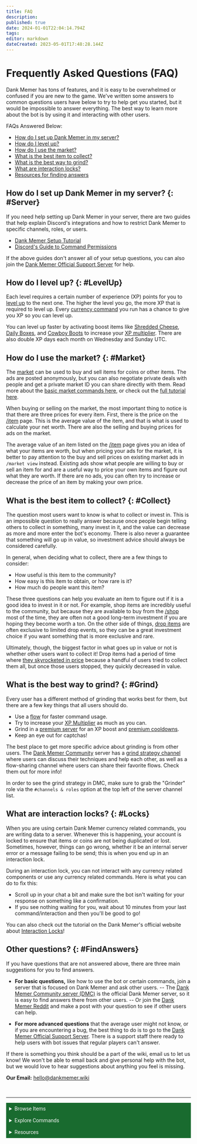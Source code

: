```yaml
---
title: FAQ
description: 
published: true
date: 2024-01-01T22:04:14.794Z
tags: 
editor: markdown
dateCreated: 2023-05-01T17:48:28.144Z
---
```


# Frequently Asked Questions (FAQ)
Dank Memer has tons of features, and it is easy to be overwhelmed or confused if you are new to the game. We've written some answers to common questions users have below to try to help get you started, but it would be impossible to answer everything. The best way to learn more about the bot is by using it and interacting with other users.

FAQs Answered Below:
- <a href="/Resources/FAQ#Server" target="_blank">How do I set up Dank Memer in my server?</a>
- <a href="/Resources/FAQ#LevelUp" target="_blank">How do I level up?</a>
- <a href="/Resources/FAQ#Market" target="_blank">How do I use the market?</a>
- <a href="/Resources/FAQ#Collect" target="_blank">What is the best item to collect?</a>
- <a href="/Resources/FAQ#Grind" target="_blank">What is the best way to grind?</a>
- <a href="/Resources/FAQ#Locks" target="_blank">What are interaction locks?</a>
- <a href="/Resources/FAQ#FindAnswers" target="_blank">Resources for finding answers</a>


## How do I set up Dank Memer in my server? {: #Server}
If you need help setting up Dank Memer in your server, there are two guides that help explain Discord's integrations and how to restrict Dank Memer to specific channels, roles, or users.
- <a href="https://dankmemer.lol/tutorial/set-up-dank-memer" target="_blank">Dank Memer Setup Tutorial</a>
- <a href="https://support.discord.com/hc/en-us/articles/4644915651095-Command-Permissions" target="_blank">Discord's Guide to Command Permissions</a> 

If the above guides don't answer all of your setup questions, you can also join the <a href="https://discord.gg/dankmemerbot" target="_blank">Dank Memer Official Support Server</a> for help.

## How do I level up? {: #LevelUp}
Each level requires a certain number of experience (XP) points for you to <a href="/Bot-features/Currency-Commands/Advancements#LevelRewards" target="_blank">level up</a> to the next one. The higher the level you go, the more XP that is required to level up. Every <a href="/Bot-features/Currency-Commands" target="_blank">currency command</a> you run has a chance to give you XP so you can level up. 

You can level up faster by activating boost items like <a href="/Items/Power-ups#ShreddedCheese" target="_blank">Shredded Cheese</a>, <a href="/Items/Lootboxes#DailyBox" target="_blank">Daily Boxes</a>, and <a href="/Items/Collectables#CowboyBoots" target="_blank">Cowboy Boots</a> to increase your <a href="/Bot-features/Currency-Commands/Multipliers#XPMulti" target="_blank">XP multiplier</a>. There are also double XP days each month on Wednesday and Sunday UTC.

## How do I use the market? {: #Market}
The <a href="https://dankmemer.lol/blog/new-way-to-trade" target="_blank">market</a> can be used to buy and sell items for coins or other items. The ads are posted anonymously, but you can also negotiate private deals with people and get a private market ID you can share directly with them. Read more about the <a href="/Bot-features/Currency-Commands/Market" target="_blank">basic market commands here</a>, or check out the <a href="https://dankmemer.lol/blog/new-way-to-trade" target="_blank">full tutorial here</a>.

When buying or selling on the market, the most important thing to notice is that there are three prices for every item. First, there is the price on the <a href="/Bot-features/Currency-Commands/Basic-Commands#Item" target="_blank">/item</a> page. This is the average value of the item, and that is what is used to calculate your net worth. There are also the selling and buying prices for ads on the market. 

The average value of an item listed on the <a href="/Bot-features/Currency-Commands/Basic-Commands#Item" target="_blank">/item</a> page gives you an idea of what your items are worth, but when pricing your ads for the market, it is better to pay attention to the buy and sell prices on existing market ads in `/market view` instead. Existing ads show what people are willing to buy or sell an item for and are a useful way to price your own items and figure out what they are worth. If there are no ads, you can often try to increase or decrease the price of an item by making your own price.

## What is the best item to collect? {: #Collect}
The question most users want to know is what to collect or invest in. This is an impossible question to really answer because once people begin telling others to collect in something, many invest in it, and the value can decrease as more and more enter the bot's economy. There is also never a guarantee that something will go up in value, so investment advice should always be considered carefully.

In general, when deciding what to collect, there are a few things to consider:
- How useful is this item to the community?
- How easy is this item to obtain, or how rare is it?
- How much do people want this item?

These three questions can help you evaluate an item to figure out if it is a good idea to invest in it or not. For example, shop items are incredibly useful to the community, but because they are available to buy from the <a href="/Bot-features/Currency-Commands/Basic-Commands#Shop" target="_blank">/shop</a> most of the time, they are often not a good long-term investment if you are hoping they become worth a ton. On the other side of things, <a href="/Items/Drops" target="_blank">drop items</a> are often exclusive to limited drop events, so they can be a great investment choice if you want something that is more exclusive and rare. 

Ultimately, though, the biggest factor in what goes up in value or not is whether other users want to collect it! Drop items had a period of time where <a href="https://dankmemer.lol/blog/drop-item-lookback" target="_blank">they skyrocketed in price</a> because a handful of users tried to collect them all, but once those users stopped, they quickly decreased in value.  

## What is the best way to grind? {: #Grind}
Every user has a different method of grinding that works best for them, but there are a few key things that all users should do.
- Use a <a href="/Bot-features/Utility-and-Config-Commands/Config-Commands#Flow" target="_blank">flow</a> for faster command usage.
- Try to increase your <a href="/Bot-features/Currency-Commands/Multipliers#XPMulti" target="_blank">XP Multiplier</a> as much as you can.
- Grind in a <a href="/About-Dank-Memer/Premium-users#PremiumServers" target="_blank">premium server</a> for an XP boost and <a href="/About-Dank-Memer/Premium-users#Perks" target="_blank">premium cooldowns</a>.
- Keep an eye out for captchas!

The best place to get more specific advice about grinding is from other users. The <a href="https://discord.gg/memers" target="_blank">Dank Memer Community</a> server has a <a href="https://discord.com/channels/682809584985178135/1091017663054098573" target="_blank">grind strategy channel</a> where users can discuss their techniques and  help each other, as well as a flow-sharing channel where users can share their favorite flows. Check them out for more info! 

In order to see the grind strategy in DMC, make sure to grab the "Grinder" role via the `#channels & roles` option at the top left of the server channel list.

## What are interaction locks? {: #Locks}
When you are using certain Dank Memer currency related commands, you are writing data to a server. Whenever this is happening, your account is locked to ensure that items or coins are not being duplicated or lost. Sometimes, however, things can go wrong, whether it be an internal server error or a message failing to be send; this is when you end up in an interaction lock. 

During an interaction lock, you can not interact with any currency related components or use any currency related commands. Here is what you can do to fix this:
- Scroll up in your chat a bit and make sure the bot isn't waiting for your response on something like a confirmation.
- If you see nothing waiting for you, wait about 10 minutes from your last command/interaction and then you'll be good to go!

You can also check out the tutorial on the Dank Memer's official website about  <a href="https://dankmemer.lol/tutorial/interaction-locks" target="_blank">Interaction Locks</a>!

## Other questions? {: #FindAnswers}
If you have questions that are not answered above, there are three main suggestions for you to find answers.

- **For basic questions,** like how to use the bot or certain commands, join a server that is focused on Dank Memer and ask other users. 
-- The <a href="https://discord.gg/memers" target="_blank">Dank Memer Community server (DMC)</a> is the official Dank Memer server, so it is easy to find answers there from other users. 
-- Or join the <a href="https://www.reddit.com/r/dankmemer/" target="_blank">Dank Memer Reddit</a> and make a post with your question to see if other users can help.

- **For more advanced questions** that the average user might not know, or if you are encountering a bug, the best thing to do is to go to the <a href="https://discord.gg/dankmemerbot" target="_blank">Dank Memer Official Support Server</a>. There is a support staff there ready to help users with bot issues that regular players can't answer.


If there is something you think should be a part of the wiki, email us to let us know! We won't be able to email back and give personal help with the bot, but we would love to hear suggestions about anything you feel is missing. 

**Our Email:** <a href="mailto:hello@dankmemer.wiki" target="_blank">hello@dankmemer.wiki</a> 




<br>

---

<body>
  <details closed>
    <summary style="background-color:#196b2f; color:#F5F5F5; font: 14px Roboto; padding: 8px;">Browse Items</summary>
      <div style="text-align: center;">  
      <p style="font: 12px Roboto; padding: 0 8px 3px 8px;">
          <a href="/Items/Collectables" target="_blank">Collectables</a> &#x2022; <a href="/Items/Consumables" target="_blank">Consumables</a> &#x2022; <a href="/Items/Drops" target="_blank">Drops</a> &#x2022; <a href="/Items/Fishing" target="_blank">Fishing "Items"</a> &#x2022; <a href="/Items/Lootboxes" target="_blank">Lootboxes</a> &#x2022; <a href="/Items/Packs" target="_blank">Packs</a> &#x2022; <a href="/Items/Power-ups" target="_blank">Power-ups</a> &#x2022; <a href="/Items/Sellables" target="_blank">Sellables</a> &#x2022; <a href="/Items/Tools" target="_blank">Tools</a>
        </p>
         </div>
    </details>
</body>

<body>
  <details closed>
    <summary style="background-color:#196b2f; color:#F5F5F5; font: 14px Roboto; padding: 8px;">Explore Commands</summary>
    <details>
      <summary style="background-color:#72ad70; color:#000000; font: 12px Roboto; padding: 8px;">Currency Commands</summary>
      <div style="text-align: center;"> 
      <p style="font: 12px Roboto; padding: 0 8px 3px 8px;"> <a href="/Bot-features/Currency-Commands/Achievements" target="_blank">Achievements</a> &#x2022; <a href="/Bot-features/Currency-Commands/Advancements" target="_blank">Advancements - (</a> <a href="/Bot-features/Currency-Commands/Advancements#LevelRewards" target="_blank">Levels</a>, <a href="/Bot-features/Currency-Commands/Advancements#Omega" target="_blank">Omega</a>, <a href="/Bot-features/Currency-Commands/Advancements#Prestige" target="_blank">Prestige</a>,  <a href="/Bot-features/Currency-Commands/Advancements/Upgrades" target="_blank">Upgrades</a>, <a href="/Bot-features/Currency-Commands/Advancements#Vote" target="_blank"> Vote</a>) <br> <a href="/Bot-features/Currency-Commands/Adventure" target="_blank">Adventure</a> &#x2022; <a href="/Bot-features/Currency-Commands/Badges" target="_blank">Badges</a> &#x2022; <a href="/Bot-features/Currency-Commands/Basic-Commands#Balance" target="_blank">Balance</a> &#x2022; <a href="/Bot-features/Currency-Commands/Rob-and-Heist#Bankrob" target="_blank">Bankrob</a> &#x2022; <a href="/Bot-features/Currency-Commands/Grind-Commands#Beg" target="_blank">Beg</a> &#x2022; <a href="/Bot-features/Currency-Commands/Bundles" target="_blank">Bundles</a> &#x2022; <a href="/Bot-features/Fun-Games-Image/Fun-and-Images#Compare" target="_blank">Compare</a> &#x2022; <a href="/Bot-features/Currency-Commands/Basic-Commands#Craft" target="_blank">Craft</a> &#x2022; <a href="/Bot-features/Currency-Commands/Grind-Commands#Crime" target="_blank">Crime</a> <br><a href="/Bot-features/Currency-Commands/Basic-Commands#Currencylog" target="_blank">Currencylog</a> &#x2022; <a href="/Bot-features/Currency-Commands/Basic-Commands#Daily" target="_blank">Daily</a> &#x2022; <a href="/Bot-features/Currency-Commands/Basic-Commands#Deposit" target="_blank">Deposit</a> &#x2022; <a href="/Bot-features/Currency-Commands/Grind-Commands#Dig" target="_blank">Dig</a> &#x2022; <a href="/Items/Drops" target="_blank">Drops</a> &#x2022; <a href="/Bot-features/Currency-Commands/Farm" target="_blank">Farm</a> &#x2022; <a href="/Bot-features/Currency-Commands/Grind-Commands/Fishing" target="_blank">Fishing</a> &#x2022; <a href="/Bot-features/Currency-Commands/Friends" target="_blank">Friends</a> &#x2022; <a href="/Bot-features/Currency-Commands/Serverevents-and-Giveaways#Giveaways" target="_blank">Giveaway</a> &#x2022; <a href="/Bot-features/Currency-Commands/Grind-Commands#Highlow" target="_blank">Highlow</a> &#x2022; <a href="/Bot-features/Currency-Commands/Grind-Commands#Hunt" target="_blank">Hunt</a> &#x2022; <a href="/Bot-features/Currency-Commands/Basic-Commands#Inventory" target="_blank">Inventory</a> &#x2022; <a href="/Bot-features/Currency-Commands/Basic-Commands#Item" target="_blank">Item</a> &#x2022; <a href="/Bot-features/Currency-Commands/Leaderboards" target="_blank">Leaderboard</a> &#x2022; <a href="/Bot-features/Currency-Commands/Lotteries" target="_blank">Lottery</a> &#x2022; <a href="/Bot-features/Currency-Commands/Market" target="_blank">Market</a> &#x2022; <a href="/Bot-features/Currency-Commands/Marriage" target="_blank">Marriage</a> &#x2022; <a href="/Bot-features/Currency-Commands/Advancements/Upgrades#Monthly" target="_blank">Monthly</a> <br> <a href="/Bot-features/Currency-Commands/Multipliers" target="_blank">Multipliers</a> &#x2022; <a href="/Bot-features/Currency-Commands/Basic-Commands#Notifications" target="_blank">Notifications</a> &#x2022; <a href="/Bot-features/Currency-Commands/Pets" target="_blank">Pets</a>  &#x2022; <a href="/Bot-features/Currency-Commands/Grind-Commands#Postmemes" target="_blank">Postmemes</a> &#x2022; <a href="/Bot-features/Currency-Commands/Basic-Commands/Profile" target="_blank">Profile</a> &#x2022; <a href="/Bot-features/Currency-Commands/Quests" target="_blank">Quests</a> &#x2022; <a href="/Bot-features/Currency-Commands/Basic-Commands#Remove" target="_blank">Remove</a> &#x2022; <a href="/Bot-features/Currency-Commands/Rob-and-Heist#Rob" target="_blank">Rob</a> <br> <a href="/Bot-features/Currency-Commands/Grind-Commands#Scratch" target="_blank">Scratch</a> &#x2022; <a href="/Bot-features/Currency-Commands/Grind-Commands#Search" target="_blank">Search</a> &#x2022; <a href="/Bot-features/Currency-Commands/Serverevents-and-Giveaways#Serverevents" target="_blank">Serverevents</a> &#x2022; <a href="/Bot-features/Currency-Commands/Basic-Commands#Shop" target="_blank">Shop</a> &#x2022; <a href="/Bot-features/Currency-Commands/Basic-Commands/Profile#Showcase" target="_blank">Showcase</a> &#x2022; <a href="/Bot-features/Currency-Commands/Skins" target="_blank">Skins</a> &#x2022; <a href="/Bot-features/Currency-Commands/Grind-Commands#Stream" target="_blank">Stream</a> &#x2022; <a href="/Bot-features/Utility-and-Config-Commands/Utility-Commands#Taxcalc" target="_blank">Taxcalc</a> <br> <a href="/Bot-features/Currency-Commands/Basic-Commands/Profile#Titles" target="_blank">Title</a> &#x2022; <a href="/Bot-features/Currency-Commands/Basic-Commands#Use" target="_blank">Use</a> &#x2022; <a href="/Bot-features/Currency-Commands/Basic-Commands#Vacation" target="_blank">Vacation</a> &#x2022; <a href="/Bot-features/Fun-Games-Image/Games-and-Wagers#Wagers" target="_blank">Wager</a> &#x2022; <a href="/About-Dank-Memer/Premium-users#Weekly" target="_blank">Weekly</a> &#x2022; <a href="/Bot-features/Currency-Commands/Basic-Commands#Withdraw" target="_blank">Withdraw</a> &#x2022; <a href="/Bot-features/Currency-Commands/Work" target="_blank">Work</a> </p>
      </div>
    </details>
    <details>
      <summary style="background-color:#72ad70; color:#000000; font: 12px Roboto; padding: 8px;">Fun, Game, and Image Commands</summary>
      <div style="text-align: center;"> 
      <p style="font: 12px Roboto; padding: 0 8px 3px 8px;"><a href="/Bot-features/Fun-Games-Image/Fun-and-Images#Ball" target="_blank">8ball</a> &#x2022; <a href="/Bot-features/Fun-Games-Image/Fun-and-Images#Animals" target="_blank">Animals</a> &#x2022;  <a href="/Bot-features/Fun-Games-Image/Fun-and-Images#Clap" target="_blank">Clap</a> &#x2022; <a href="/Bot-features/Fun-Games-Image/Games-and-Wagers#Fight" target="_blank">Fight</a> &#x2022; <a href="/Bot-features/Fun-Games-Image/Games-and-Wagers#Games" target="_blank">Game</a> &#x2022; <a href="/Bot-features/Fun-Games-Image/Fun-and-Images#Image" target="_blank">Image</a> &#x2022;  <a href="/Bot-features/Fun-Games-Image/Fun-and-Images#Meme" target="_blank">Meme</a> &#x2022;  <a href="/Bot-features/Fun-Games-Image/Fun-and-Images#Rate" target="_blank">Rate</a> &#x2022; <a href="/Bot-features/Fun-Games-Image/Fun-and-Images#Trivia" target="_blank">Trivia</a> &#x2022;  <a href="/Bot-features/Fun-Games-Image/Fun-and-Images#Xkcd" target="_blank">Xkcd</a> </p>
      </div>
    </details>
    <details>
      <summary style="background-color:#72ad70; color:#000000; font: 12px Roboto,sans-serif; padding: 8px;">Utility and Config Commands</summary>
      <div style="text-align: center;"> 
      <p style="font: 12px Roboto; padding: 0 8px 3px 8px;">
        <a href="/Bot-features/Utility-and-Config-Commands/Config-Commands#Alert" target="_blank">Alert</a> &#x2022; <a href="/Bot-features/Utility-and-Config-Commands/Config-Commands#Audit" target="_blank">Audit</a> &#x2022; <a href="/Bot-features/Utility-and-Config-Commands/Config-Commands#Automeme" target="_blank">Automeme</a> &#x2022; <a href="/Bot-features/Utility-and-Config-Commands/Config-Commands#Block" target="_blank">Block</a> &#x2022; <a href="/Bot-features/Utility-and-Config-Commands/Config-Commands#Disableuse" target="_blank">Disableuse</a> &#x2022; <a href="/Bot-features/Utility-and-Config-Commands/Config-Commands#Flow" target="_blank">Flow</a> &#x2022; <a href="/Resources/help" target="_blank">Help</a> &#x2022; <a href="/Bot-features/Utility-and-Config-Commands/Utility-Commands#Invite" target="_blank">Invite</a> &#x2022; <a href="/About-Dank-Memer/About-the-bot#Partners" target="_blank">Partners</a> &#x2022; <a href="/Bot-features/Utility-and-Config-Commands/Utility-Commands#Ping" target="_blank">Ping</a> <br> <a href="/About-Dank-Memer/Premium-users#PremiumCommands" target="_blank">Premium</a> &#x2022; <a href="/Bot-features/Utility-and-Config-Commands/Utility-Commands#Reminders" target="_blank">Reminder</a> &#x2022; <a href="/Resources/Reports-and-appeals" target="_blank">Report</a> &#x2022; <a href="/Bot-features/Utility-and-Config-Commands/Config-Commands#ServerSettings" target="_blank">Serversettings</a> &#x2022; <a href="/Bot-features/Utility-and-Config-Commands/Config-Commands#Settings" target="_blank">Settings</a> &#x2022; <a href="/Bot-features/Utility-and-Config-Commands/Utility-Commands#Usage" target="_blank">Usage</a> &#x2022; <a href="/About-Dank-Memer/Vote" target="_blank">Vote</a></p>
      </div>
    </details>
    <details>
      <summary style="background-color:#72ad70; color:#000000; font: 12px Roboto,sans-serif; padding: 8px;">Retired Commands and Features</summary>
      <div style="text-align: center;"> 
      <p style="font: 12px Roboto; padding: 0 8px 3px 8px;">
        <a href="/Bot-features/Retired-Features" target="_blank">Coming Soon!</a> &#x2022;</p>
      </div>
    </details>
  </details>
</body>
    
    

<body>
  <details closed>
    <summary style="background-color:#196b2f; color:#F5F5F5; font: 14px Roboto, sans-serif; padding: 8px;">Resources</summary>
      <div style="text-align: center;">  
      <p style="font: 12px Roboto, sans-serif; padding: 0 8px 3px 8px;"><a href="/Resources/FAQ" target="_blank">Frequently Asked Questions (FAQ) </a> &#x2022;  <a href="/About-Dank-Memer/Bot-rules" target="_blank">Bot Rules</a> &#x2022; <a href="/Resources/Bot-tutorials" target="_blank">Bot Tutorials</a> <br> <a href="/Resources/Changelog" target="_blank">Changelog</a> &#x2022; <a href="/Resources/Community-made-tools" target="_blank">Community Made Tools</a> <br> <a href="/Resources/Dank-Blog" target="_blank">Dank Blog</a> &#x2022; <a href="/Resources/help" target="_blank">Help Commands</a> &#x2022; <a href="/Resources/Reports-and-appeals" target="_blank">Reports and Appeals</a>
        </p>
         </div>
    </details>
</body>
